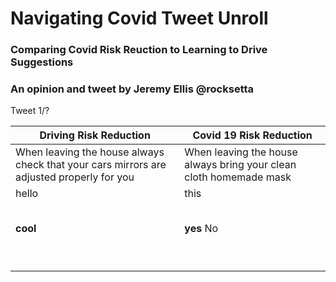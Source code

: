 # Navigating Covid Tweet Unroll

### Comparing Covid Risk Reuction to Learning to Drive Suggestions
### An opinion and tweet by Jeremy Ellis @rocksetta



Tweet 1/?





| Driving Risk Reduction | Covid 19 Risk Reduction |
| ------ | ------ |
| When leaving the house always check that your cars mirrors are adjusted properly for you | When leaving the house always bring your clean cloth homemade mask |
| hello | this |
|       |       |
|       |       |
|       |       |
|       |       |
|       |       |
| **cool**   |    **yes**  No |
|       |       |
|       |       |
|       |       |
|       |       |
|       |       |
|       |       |
|       |       |
|       |       |
|       |       |




